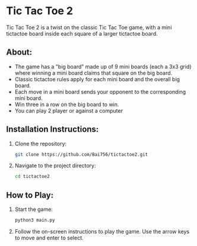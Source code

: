 # Tic Tac Toe 2

Tic Tac Toe 2 is a twist on the classic Tic Tac Toe game, with a mini tictactoe board inside each square of a larger tictactoe board.

## About:
  - The game has a "big board" made up of 9 mini boards (each a 3x3 grid) where winning a mini board claims that square on the big board.
  - Classic tictactoe rules apply for each mini board and the overall big board.
  - Each move in a mini board sends your opponent to the corresponding mini board.
  - Win three in a row on the big board to win.
  - You can play 2 player or against a computer

## Installation Instructions:
  1. Clone the repository:
       ```sh
       git clone https://github.com/Bai756/tictactoe2.git
       ```
  2. Navigate to the project directory:
       ```sh
       cd tictactoe2
       ```

## How to Play:
  1. Start the game:
       ```sh
       python3 main.py
       ```
  2. Follow the on-screen instructions to play the game. Use the arrow keys to move and enter to select.
